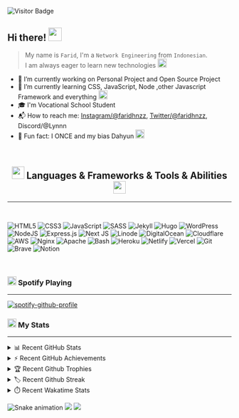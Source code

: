 ![Visitor Badge]

## Hi there! <img width="30px" src="https://emojis.slackmojis.com/emojis/images/1536351075/4594/blob-wave.gif">

> My name is `Farid`, I'm a `Network Engineering` from `Indonesian`.<br>
> I am always eager to learn new technologies <img width="20px" src="https://emojis.slackmojis.com/emojis/images/1600706728/10521/meow_code.gif">

- :telescope: I’m currently working on Personal Project and Open Source Project
- :seedling: I’m currently learning CSS, JavaScript, Node ,other Javascript Framework and everything <img width="20px" src="https://emojis.slackmojis.com/emojis/images/1584726180/8270/blob-dance.gif">
- :mortar_board: I'm Vocational School Student
- :mailbox_with_mail: How to reach me: [Instagram/@faridhnzz], [Twitter/@faridhnzz], Discord/@Lynnn
- :tada: Fun fact: I ONCE and my bias Dahyun <img width="20px" src="https://emojis.slackmojis.com/emojis/images/1596061862/9845/meow_heart.png">

<br>
<h2 align="center"><img width="28px" src="https://emojis.slackmojis.com/emojis/images/1619774527/34482/fire.gif"> Languages & Frameworks & Tools & Abilities <img width="28px" src="https://emojis.slackmojis.com/emojis/images/1619774527/34482/fire.gif"></h2>
<hr>
<br>

![HTML5](https://img.shields.io/badge/html5-%23E34F26.svg?style=for-the-badge&logo=html5&logoColor=white)
![CSS3](https://img.shields.io/badge/css3-%231572B6.svg?style=for-the-badge&logo=css3&logoColor=white)
![JavaScript](https://img.shields.io/badge/javascript-%23323330.svg?style=for-the-badge&logo=javascript&logoColor=%23F7DF1E)
![SASS](https://img.shields.io/badge/SASS-hotpink.svg?style=for-the-badge&logo=SASS&logoColor=white)
![Jekyll](https://img.shields.io/badge/jekyll-%23323330.svg?style=for-the-badge&logo=jekyll&logoColor=red)
![Hugo](https://img.shields.io/badge/hugo-hotpink.svg?style=for-the-badge&logo=hugo&logoColor=white)
![WordPress](https://img.shields.io/badge/WordPress-%23117AC9.svg?style=for-the-badge&logo=WordPress&logoColor=white)
![NodeJS](https://img.shields.io/badge/node.js-6DA55F?style=for-the-badge&logo=node.js&logoColor=white)
![Express.js](https://img.shields.io/badge/express.js-%23404d59.svg?style=for-the-badge&logo=express&logoColor=%2361DAFB)
![Next JS](https://img.shields.io/badge/Next-black?style=for-the-badge&logo=next.js&logoColor=white)
![Linode](https://img.shields.io/badge/linode-white.svg?style=for-the-badge&logo=linode&logoColor=%C8167E)
![DigitalOcean](https://img.shields.io/badge/DigitalOcean-%230167ff.svg?style=for-the-badge&logo=digitalOcean&logoColor=white)
![Cloudflare](https://img.shields.io/badge/Cloudflare-F38020?style=for-the-badge&logo=Cloudflare&logoColor=white)
![AWS](https://img.shields.io/badge/AWS-%23FF9900.svg?style=for-the-badge&logo=amazon-aws&logoColor=white)
![Nginx](https://img.shields.io/badge/nginx-%23009639.svg?style=for-the-badge&logo=nginx&logoColor=white)
![Apache](https://img.shields.io/badge/apache-%23D42029.svg?style=for-the-badge&logo=apache&logoColor=white)
![Bash](https://img.shields.io/badge/bash-%23121011.svg?style=for-the-badge&logo=gnu-bash&logoColor=white)
![Heroku](https://img.shields.io/badge/heroku-%23430098.svg?style=for-the-badge&logo=heroku&logoColor=white)
![Netlify](https://img.shields.io/badge/netlify-%23000000.svg?style=for-the-badge&logo=netlify&logoColor=#00C7B7)
![Vercel](https://img.shields.io/badge/vercel-%23000000.svg?style=for-the-badge&logo=vercel&logoColor=white)
![Git](https://img.shields.io/badge/git-%23F05033.svg?style=for-the-badge&logo=git&logoColor=white)
![Brave](https://img.shields.io/badge/Brave-FB542B?style=for-the-badge&logo=Brave&logoColor=white)
![Notion](https://img.shields.io/badge/Notion-%23000000.svg?style=for-the-badge&logo=notion&logoColor=white)

<br>
<!-- <hr> -->

### <img width="20px" src="https://emojis.slackmojis.com/emojis/images/1615393977/18825/02_fingers.gif"> Spotify Playing

---

[![spotify-github-profile]](https://spotify-github-profile.vercel.app/api/view?uid=twhldi22qw4olbchk87zwy42b&redirect=true)

### <img width="20px" src="https://emojis.slackmojis.com/emojis/images/1520808873/3643/cool-doge.gif"> My Stats

---

<details>
<br>
  <summary>📊 Recent GitHub Stats</summary>
  <img src="https://github-readme-stats.vercel.app/api?username=faridnizam&show_icons=true&count_private=true&theme=tokyonight">
<br>
</details>

<details>
  <summary>⚡ Recent GitHub Achievements</summary>
  <img src="https://raw.githubusercontent.com/faridnizam/faridnizam/master/github-metrics.svg">
</details>

<details>
<br>
  <summary>🏆 Recent Github Trophies</summary>
  <img src="https://github-profile-trophy.vercel.app/?username=faridnizam&theme=algolia&column=4">
</details>

<details>
<br>
  <summary>🏷️ Recent Github Streak</summary>
  <img src="https://github-readme-streak-stats.herokuapp.com?user=faridnizam&theme=radical&date_format=j%20M%5B%20Y%5D">
</details>

<details>
<br>
  <summary>⏱️ Recent Wakatime Stats</summary>
  <img src="https://wakatime.com/badge/user/5419b4c2-b088-4f88-bea6-1acf232a8a0e.svg">
  <br>
  <img src="https://github-readme-stats.vercel.app/api/wakatime?username=faridsaja12">
</details>

![Snake animation]
![](https://hit.yhype.me/github/profile?user_id=29797712)
<img src="https://imgur.com/rilHVxA.png"/>

<!-- ++++++++++++++++++++++++++++++++++++++++++++++++++++++++++++ -->
<!-- +++++++++++++++++++++++++  VARIABEL  +++++++++++++++++++++++ -->
<!-- ++++++++++++++++++++++++++++++++++++++++++++++++++++++++++++ -->

[wave]: https://i.imgur.com/mbOk4Sm.gif
[metrics-achievements]: https://raw.githubusercontent.com/faridnizam/faridnizam/master/github-metrics.svg
[snake animation]: https://raw.githubusercontent.com/faridnizam/faridnizam/output/github-contribution-grid-snake.svg
[spotify-github-profile]: https://spotify-github-profile.vercel.app/api/view?uid=twhldi22qw4olbchk87zwy42b&cover_image=true&theme=novatorem
[visitor badge]: https://komarev.com/ghpvc/?username=faridnizam

<!-- Sosmed -->

[instagram/@faridhnzz]: https://www.instagram.com/faridhnzz
[twitter/@faridhnzz]: https://twitter.com/faridhnzz

